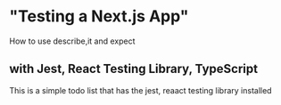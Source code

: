 # "Testing a Next.js App"
How to use describe,it and expect

## with Jest, React Testing Library, TypeScript

This is a simple todo list that has the jest, reaact testing library installed